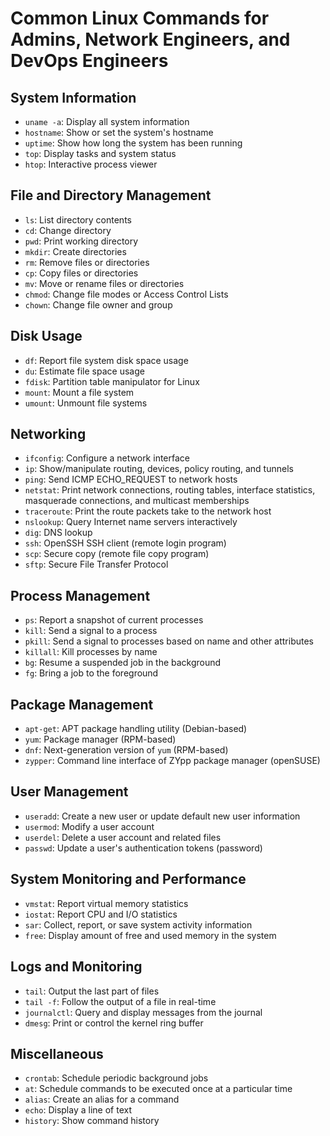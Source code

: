 # Common Linux Commands for Admins, Network Engineers, and DevOps Engineers

## System Information
- `uname -a`: Display all system information
- `hostname`: Show or set the system's hostname
- `uptime`: Show how long the system has been running
- `top`: Display tasks and system status
- `htop`: Interactive process viewer

## File and Directory Management
- `ls`: List directory contents
- `cd`: Change directory
- `pwd`: Print working directory
- `mkdir`: Create directories
- `rm`: Remove files or directories
- `cp`: Copy files or directories
- `mv`: Move or rename files or directories
- `chmod`: Change file modes or Access Control Lists
- `chown`: Change file owner and group

## Disk Usage
- `df`: Report file system disk space usage
- `du`: Estimate file space usage
- `fdisk`: Partition table manipulator for Linux
- `mount`: Mount a file system
- `umount`: Unmount file systems

## Networking
- `ifconfig`: Configure a network interface
- `ip`: Show/manipulate routing, devices, policy routing, and tunnels
- `ping`: Send ICMP ECHO_REQUEST to network hosts
- `netstat`: Print network connections, routing tables, interface statistics, masquerade connections, and multicast memberships
- `traceroute`: Print the route packets take to the network host
- `nslookup`: Query Internet name servers interactively
- `dig`: DNS lookup
- `ssh`: OpenSSH SSH client (remote login program)
- `scp`: Secure copy (remote file copy program)
- `sftp`: Secure File Transfer Protocol

## Process Management
- `ps`: Report a snapshot of current processes
- `kill`: Send a signal to a process
- `pkill`: Send a signal to processes based on name and other attributes
- `killall`: Kill processes by name
- `bg`: Resume a suspended job in the background
- `fg`: Bring a job to the foreground

## Package Management
- `apt-get`: APT package handling utility (Debian-based)
- `yum`: Package manager (RPM-based)
- `dnf`: Next-generation version of `yum` (RPM-based)
- `zypper`: Command line interface of ZYpp package manager (openSUSE)

## User Management
- `useradd`: Create a new user or update default new user information
- `usermod`: Modify a user account
- `userdel`: Delete a user account and related files
- `passwd`: Update a user's authentication tokens (password)

## System Monitoring and Performance
- `vmstat`: Report virtual memory statistics
- `iostat`: Report CPU and I/O statistics
- `sar`: Collect, report, or save system activity information
- `free`: Display amount of free and used memory in the system

## Logs and Monitoring
- `tail`: Output the last part of files
- `tail -f`: Follow the output of a file in real-time
- `journalctl`: Query and display messages from the journal
- `dmesg`: Print or control the kernel ring buffer

## Miscellaneous
- `crontab`: Schedule periodic background jobs
- `at`: Schedule commands to be executed once at a particular time
- `alias`: Create an alias for a command
- `echo`: Display a line of text
- `history`: Show command history

